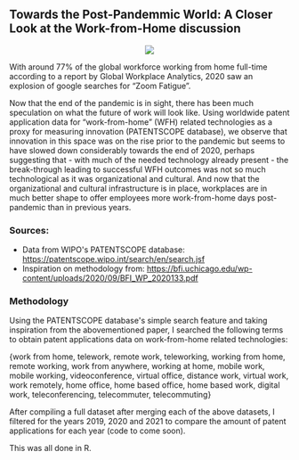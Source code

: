 
  
## Towards the Post-Pandemmic World: A Closer Look at the Work-from-Home discussion


<p align="center">
  <img src="https://github.com/hibahnav/DataVis-/blob/main/animated_patents.gif">
</p>


With around 77% of the global workforce working from home full-time according to a report by Global Workplace Analytics, 
2020 saw an explosion of google searches for “Zoom Fatigue”.


Now that the end of the pandemic is in sight, there has been much speculation on what the future of work will look like. 
Using worldwide patent application data for “work-from-home” (WFH) related technologies as a proxy for measuring innovation (PATENTSCOPE database), 
we observe that innovation in this space was on the rise prior to the pandemic but seems to have slowed down considerably towards the end of 2020, 
perhaps suggesting that - with much of the needed technology already present - the break-through leading to successful WFH outcomes was 
not so much technological as it was organizational and cultural. And now that the organizational and cultural infrastructure is in place, workplaces 
are in much better shape to offer employees more work-from-home days post-pandemic than in previous years.


### Sources:

- Data from WIPO's PATENTSCOPE database: https://patentscope.wipo.int/search/en/search.jsf
- Inspiration on methodology from: https://bfi.uchicago.edu/wp-content/uploads/2020/09/BFI_WP_2020133.pdf

### Methodology

Using the PATENTSCOPE database's simple search feature and taking inspiration from the abovementioned paper, I searched the following terms to obtain patent applications data on work-from-home related technologies:

{work from home, telework, remote work, teleworking, working from home, remote working, work from anywhere, working at home, mobile work, mobile working, videoconference, virtual office,  distance work, virtual work, work remotely, home office,  home based office, home based work, digital work, teleconferencing, telecommuter, telecommuting}

After compiling a full dataset after merging each of the above datasets, I filtered for the years 2019, 2020 and 2021 to compare the amount of patent applications for each year (code to come soon).

This was all done in R.

